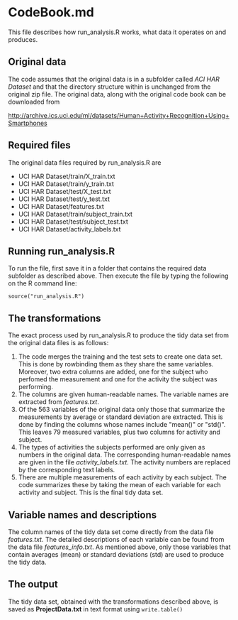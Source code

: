 CodeBook.md
========================================================
This file describes how run_analysis.R works, what data it operates on and produces.

## Original data

The code assumes that the original data is in a subfolder called *ACI HAR Dataset* and that the directory structure within is unchanged from the original zip file. The original data, along with the original code book can be downloaded from

http://archive.ics.uci.edu/ml/datasets/Human+Activity+Recognition+Using+Smartphones

## Required files

The original data files required by run_analysis.R are
* UCI HAR Dataset/train/X_train.txt
* UCI HAR Dataset/train/y_train.txt
* UCI HAR Dataset/test/X_test.txt
* UCI HAR Dataset/test/y_test.txt
* UCI HAR Dataset/features.txt
* UCI HAR Dataset/train/subject_train.txt
* UCI HAR Dataset/test/subject_test.txt
* UCI HAR Dataset/activity_labels.txt

## Running run_analysis.R

To run the file, first save it in a folder that contains the required data subfolder as described above. Then execute the file by typing the following on the R command line:
```
source("run_analysis.R")
```

## The transformations

The exact process used by run_analysis.R to produce the tidy data set from the original data files is as follows:

1. The code merges the training and the test sets to create one data set. This is done by rowbinding them as they share the same variables. Moreover, two extra columns are added, one for the subject who perfomed the measurement and one for the activity the subject was performing.
2. The columns are given human-readable names. The variable names are extracted from *features.txt*.
3. Of the 563 variables of the original data only those that summarize the measurements by average or standard deviation are extracted. This is done by finding the columns whose names include "mean()" or "std()". This leaves 79 measured variables, plus two columns for activity and subject.
4. The types of activities the subjects performed are only given as numbers in the original data. The corresponding human-readable names are given in the file *activity_labels.txt*. The activity numbers are replaced by the corresponding text labels.
5. There are multiple measurements of each activity by each subject. The code summarizes these by taking the mean of each variable for each activity and subject. This is the final tidy data set.

## Variable names and descriptions

The column names of the tidy data set come directly from the data file *features.txt*. The detailed descriptions of each variable can be found from the data file *features_info.txt*. As mentioned above, only those variables that contain averages (mean) or standard deviations (std) are used to produce the tidy data.

## The output

The tidy data set, obtained with the transformations described above, is saved as **ProjectData.txt** in text format using `write.table()`
